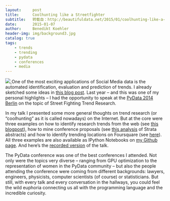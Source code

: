 ```yaml
---
layout:     post
title:      Coolhunting like a Streetfighter
subtitle:   转载自：http://beautifuldata.net/2015/01/coolhunting-like-a-streetfighter/
date:       2015-01-07
author:     Benedikt Koehler
header-img: img/background3.jpg
catalog: true
tags:
    - trends
    - trending
    - pydata
    - conferences
    - media
---
```


[![](http://beautifuldata.net/wp-content/uploads/2015/01/bk_pydata.png)
](https://www.youtube.com/watch?v=4c_AmPWo-iw)One of the most exciting applications of Social Media data is the automated identification, evaluation and prediction of trends. I already sketched some ideas in [this blog post](http://beautifuldata.net/2013/11/trend-research). Last year – and this was one of my personal highlights – I had the opportunity to speak at the [PyData 2014 Berlin](http://pydata.org/berlin2014) on the topic of Street Fighting Trend Research.


In my talk I presented some more general thoughts on trend research (or “coolhunting” as it is called nowadays) on the Internet. But at the core were three examples on how to identify research trends from the web (see [this blogpost](http://beautifuldata.net/2013/10/mining-research-interests)), how to mine conference proposals (see [this analysis](http://beautifuldata.net/2014/01/trending-topics-at-strata-conferences-2011-2014) of Strata abstracts) and how to identify trending locations on Foursquare (see [here](http://beautifuldata.net/2014/05/how-to-create-a-location-graph-from-the-foursquare-api)). All three examples are also available as IPython Notebooks on [my Github page](https://github.com/furukama/pydata2014-berlin). And here’s the [recorded version](https://www.youtube.com/watch?v=4c_AmPWo-iw) of the talk.

The PyData conference was one of the best conferences I attended. Not only were the topics very diverse – ranging from GPU optimization to the representation of women in the PyData community – but also the people attending the conference were coming from different backgrounds: lawyers, engineers, physicists, computer scientists (of course) or statisticians. But still, with every talk and every conversation in the hallways, you could feel the wild euphoria connecting us all with the programming language and the incredible curiosity.
